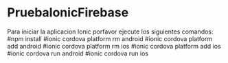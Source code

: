 # PruebaIonicFirebase
Para iniciar la aplicacion Ionic porfavor ejecute los siguientes comandos:
#npm install
#ionic cordova platform rm android
#ionic cordova platform add android
#ionic cordova platform rm ios
#ionic cordova platform add ios
#ionic cordova run android
#ionic cordova run ios
